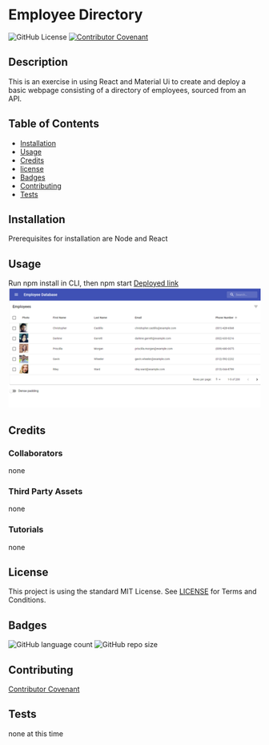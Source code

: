 # Employee Directory 
![GitHub License](https://img.shields.io/github/license/dyoder838/Employee-Directory)
[![Contributor Covenant](https://img.shields.io/badge/Contributor%20Covenant-v2.0%20adopted-ff69b4.svg)](code_of_conduct.md)
                                                                                            
 ## Description
        
This is an exercise in using React and Material Ui to create and deploy a basic webpage consisting of a directory of employees, sourced from an API.

            
## Table of Contents

- [Installation](#Installation)
- [Usage](#Usage)
- [Credits](#credits)
- [license](#license)
- [Badges](#Badges)
- [Contributing](#Contributing)
- [Tests](#Tests)
            
            
## Installation

Prerequisites for installation are Node and React 
        

## Usage 
        
Run npm install in CLI, then npm start
[Deployed link](https://dyoder838.github.io/Employee-Directory/)
![Screenshot](./public/assets/Capture.PNG)           


            
## Credits

### Collaborators
            
none 

### Third Party Assets
            
none

### Tutorials 
            
none

            
## License

This project is using the standard MIT License. See [LICENSE](.LICENSE) for Terms and Conditions.


## Badges

![GitHub language count](https://img.shields.io/github/languages/count/dyoder838/Employee-Directory)
![GitHub repo size](https://img.shields.io/github/repo-size/dyoder838/Employee-Directory)

            
## Contributing

[Contributor Covenant](.CODE_OF_CONDUCT.md)
            
            
## Tests

none at this time